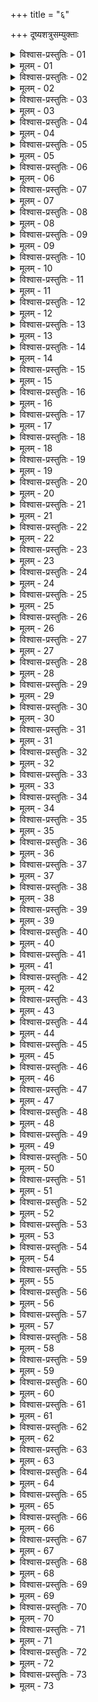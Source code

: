 +++
title = "६"

+++
दूष्यशत्रुसम्युक्ताः   

<details><summary>विश्वास-प्रस्तुतिः - 01</summary>

01 दूष्येभ्यः शत्रुभ्यश्च द्विविधा शुद्धा
</details>

<details><summary>मूलम् - 01</summary>

01 दूष्येभ्यः शत्रुभ्यश्च द्विविधा शुद्धा
</details>

<details><summary>विश्वास-प्रस्तुतिः - 02</summary>

02 दूष्यशुद्धायां पौरेषु जानपदेषु वा दण्डवर्जान् उपायान् प्रयुञ्जीत
</details>

<details><summary>मूलम् - 02</summary>

02 दूष्यशुद्धायां पौरेषु जानपदेषु वा दण्डवर्जान् उपायान् प्रयुञ्जीत
</details>

<details><summary>विश्वास-प्रस्तुतिः - 03</summary>

03 दण्डो हि महाजने क्षेप्तुं अशक्यः
</details>

<details><summary>मूलम् - 03</summary>

03 दण्डो हि महाजने क्षेप्तुं अशक्यः
</details>

<details><summary>विश्वास-प्रस्तुतिः - 04</summary>

04 क्षिप्तो वा तं चार्थं न कुर्यात्, अन्यं चानर्थं उत्पादयेत्
</details>

<details><summary>मूलम् - 04</summary>

04 क्षिप्तो वा तं चार्थं न कुर्यात्, अन्यं चानर्थं उत्पादयेत्
</details>

<details><summary>विश्वास-प्रस्तुतिः - 05</summary>

05 मुख्येषु त्वेषां दाण्डकर्मिकवच्चेष्टेत
</details>

<details><summary>मूलम् - 05</summary>

05 मुख्येषु त्वेषां दाण्डकर्मिकवच्चेष्टेत
</details>

<details><summary>विश्वास-प्रस्तुतिः - 06</summary>

06 शत्रुशुद्धायां यतः शत्रुः प्रधानः कार्यो वा ततः सामादिभिः सिद्धिं लिप्सेत
</details>

<details><summary>मूलम् - 06</summary>

06 शत्रुशुद्धायां यतः शत्रुः प्रधानः कार्यो वा ततः सामादिभिः सिद्धिं लिप्सेत
</details>

<details><summary>विश्वास-प्रस्तुतिः - 07</summary>

07 स्वामिन्यायत्ता प्रधानसिद्धिः, मन्त्रिष्वायत्ताऽऽयत्तसिद्धिः, उभयायत्ता प्रधानायत्तसिद्धिः
</details>

<details><summary>मूलम् - 07</summary>

07 स्वामिन्यायत्ता प्रधानसिद्धिः, मन्त्रिष्वायत्ताऽऽयत्तसिद्धिः, उभयायत्ता प्रधानायत्तसिद्धिः
</details>

<details><summary>विश्वास-प्रस्तुतिः - 08</summary>

08 दूष्यादूष्याणां आमिश्रितत्वाद् आमिश्रा
</details>

<details><summary>मूलम् - 08</summary>

08 दूष्यादूष्याणां आमिश्रितत्वाद् आमिश्रा
</details>

<details><summary>विश्वास-प्रस्तुतिः - 09</summary>

09 आमिश्रायां अदूष्यतः सिद्धिः
</details>

<details><summary>मूलम् - 09</summary>

09 आमिश्रायां अदूष्यतः सिद्धिः
</details>

<details><summary>विश्वास-प्रस्तुतिः - 10</summary>

10 आलम्बनाभावे ह्यालम्बिता न विद्यन्ते
</details>

<details><summary>मूलम् - 10</summary>

10 आलम्बनाभावे ह्यालम्बिता न विद्यन्ते
</details>

<details><summary>विश्वास-प्रस्तुतिः - 11</summary>

11 मित्रामित्राणां एकीभावात् परमिश्रा
</details>

<details><summary>मूलम् - 11</summary>

11 मित्रामित्राणां एकीभावात् परमिश्रा
</details>

<details><summary>विश्वास-प्रस्तुतिः - 12</summary>

12 परमिश्रायां मित्रतः सिद्धिः
</details>

<details><summary>मूलम् - 12</summary>

12 परमिश्रायां मित्रतः सिद्धिः
</details>

<details><summary>विश्वास-प्रस्तुतिः - 13</summary>

13 सुकरो हि मित्रेण सन्धिः, नामित्रेण इति
</details>

<details><summary>मूलम् - 13</summary>

13 सुकरो हि मित्रेण सन्धिः, नामित्रेण इति
</details>

<details><summary>विश्वास-प्रस्तुतिः - 14</summary>

14 मित्रं चेन्न सन्धिं इच्छेद् अभीक्ष्णं उपजपेत्
</details>

<details><summary>मूलम् - 14</summary>

14 मित्रं चेन्न सन्धिं इच्छेद् अभीक्ष्णं उपजपेत्
</details>

<details><summary>विश्वास-प्रस्तुतिः - 15</summary>

15 ततः सत्त्रिभिरमित्राद् भेदयित्वा मित्रं लभेत
</details>

<details><summary>मूलम् - 15</summary>

15 ततः सत्त्रिभिरमित्राद् भेदयित्वा मित्रं लभेत
</details>

<details><summary>विश्वास-प्रस्तुतिः - 16</summary>

16 मित्रसङ्घस्य वा योऽन्तस्थायी तं लभेत
</details>

<details><summary>मूलम् - 16</summary>

16 मित्रसङ्घस्य वा योऽन्तस्थायी तं लभेत
</details>

<details><summary>विश्वास-प्रस्तुतिः - 17</summary>

17 अन्तस्थायिनि लब्धे मध्यस्थायिनो भिद्यन्ते
</details>

<details><summary>मूलम् - 17</summary>

17 अन्तस्थायिनि लब्धे मध्यस्थायिनो भिद्यन्ते
</details>

<details><summary>विश्वास-प्रस्तुतिः - 18</summary>

18 मध्यस्थायिनं वा लभेत
</details>

<details><summary>मूलम् - 18</summary>

18 मध्यस्थायिनं वा लभेत
</details>

<details><summary>विश्वास-प्रस्तुतिः - 19</summary>

19 मध्यस्थायिनि लब्धे नान्तस्थायिनः संहन्यन्ते
</details>

<details><summary>मूलम् - 19</summary>

19 मध्यस्थायिनि लब्धे नान्तस्थायिनः संहन्यन्ते
</details>

<details><summary>विश्वास-प्रस्तुतिः - 20</summary>

20 यथा च एषां आश्रयभेदः तान् उपायान् प्रयुञ्जीत
</details>

<details><summary>मूलम् - 20</summary>

20 यथा च एषां आश्रयभेदः तान् उपायान् प्रयुञ्जीत
</details>

<details><summary>विश्वास-प्रस्तुतिः - 21</summary>

21 धार्मिकं जातिकुलश्रुतवृत्तस्तवेन सम्बन्धेन पूर्वेषां त्रैकाल्य उपकारान् अपकाराभ्यां वा सान्त्वयेत्
</details>

<details><summary>मूलम् - 21</summary>

21 धार्मिकं जातिकुलश्रुतवृत्तस्तवेन सम्बन्धेन पूर्वेषां त्रैकाल्य उपकारान् अपकाराभ्यां वा सान्त्वयेत्
</details>

<details><summary>विश्वास-प्रस्तुतिः - 22</summary>

22 निवृत्त उत्साहं विग्रहश्रान्तं प्रतिहत उपायं क्षयव्ययाभ्यां प्रवासेन च उपतप्तं शौचेनान्यं लिप्समानं अन्यस्माद् वा शङ्कमानं मैत्रीप्रधानं वा कल्याणबुद्धिं साम्ना साधयेत्
</details>

<details><summary>मूलम् - 22</summary>

22 निवृत्त उत्साहं विग्रहश्रान्तं प्रतिहत उपायं क्षयव्ययाभ्यां प्रवासेन च उपतप्तं शौचेनान्यं लिप्समानं अन्यस्माद् वा शङ्कमानं मैत्रीप्रधानं वा कल्याणबुद्धिं साम्ना साधयेत्
</details>

<details><summary>विश्वास-प्रस्तुतिः - 23</summary>

23 लुब्धं क्षीणं वा तपस्विमुख्यावस्थापनापूर्वं दानेन साधयेत्
</details>

<details><summary>मूलम् - 23</summary>

23 लुब्धं क्षीणं वा तपस्विमुख्यावस्थापनापूर्वं दानेन साधयेत्
</details>

<details><summary>विश्वास-प्रस्तुतिः - 24</summary>

24 तत् पञ्चविधं - देयविसर्गो गृहीतानुवर्तनं आत्तप्रतिदानं स्वद्रव्यदानं अपूर्वं परस्वेषु स्वयङ्ग्राहदानं च
</details>

<details><summary>मूलम् - 24</summary>

24 तत् पञ्चविधं - देयविसर्गो गृहीतानुवर्तनं आत्तप्रतिदानं स्वद्रव्यदानं अपूर्वं परस्वेषु स्वयङ्ग्राहदानं च
</details>

<details><summary>विश्वास-प्रस्तुतिः - 25</summary>

25 इति दानकर्म
</details>

<details><summary>मूलम् - 25</summary>

25 इति दानकर्म
</details>

<details><summary>विश्वास-प्रस्तुतिः - 26</summary>

26 परस्परद्वेषवैरभूमिहरणशङ्कितं अतोऽन्यतमेन भेदयेत्
</details>

<details><summary>मूलम् - 26</summary>

26 परस्परद्वेषवैरभूमिहरणशङ्कितं अतोऽन्यतमेन भेदयेत्
</details>

<details><summary>विश्वास-प्रस्तुतिः - 27</summary>

27 भीरुं वा प्रतिघातेन कृतसन्धिरेष त्वयि कर्मकरिष्यति, मित्रं अस्य निसृष्टं, सन्धौ वा नाभ्यन्तरः इति
</details>

<details><summary>मूलम् - 27</summary>

27 भीरुं वा प्रतिघातेन कृतसन्धिरेष त्वयि कर्मकरिष्यति, मित्रं अस्य निसृष्टं, सन्धौ वा नाभ्यन्तरः इति
</details>

<details><summary>विश्वास-प्रस्तुतिः - 28</summary>

28 यस्य वा स्वदेशाद् अन्यदेशाद् वा पण्यानि पण्यागारतयाऽऽगच्छेयुः तानि अस्य यातव्याल्लब्धानि इति सत्त्रिणश्चारयेयुः
</details>

<details><summary>मूलम् - 28</summary>

28 यस्य वा स्वदेशाद् अन्यदेशाद् वा पण्यानि पण्यागारतयाऽऽगच्छेयुः तानि अस्य यातव्याल्लब्धानि इति सत्त्रिणश्चारयेयुः
</details>

<details><summary>विश्वास-प्रस्तुतिः - 29</summary>

29 बहुलीभूते शासनं अभित्यक्तेन प्रेषयेत् एतत् ते पण्यं पण्यागारं वा मया ते प्रेषितं, सामवायिकेषु विक्रमस्व, अपगच्छ वा, ततः पणशेषं अवाप्स्यसि इति
</details>

<details><summary>मूलम् - 29</summary>

29 बहुलीभूते शासनं अभित्यक्तेन प्रेषयेत् एतत् ते पण्यं पण्यागारं वा मया ते प्रेषितं, सामवायिकेषु विक्रमस्व, अपगच्छ वा, ततः पणशेषं अवाप्स्यसि इति
</details>

<details><summary>विश्वास-प्रस्तुतिः - 30</summary>

30 ततः सत्त्रिणः परेषु ग्राहयेयुः एतद् अरिप्रदत्तम् इति
</details>

<details><summary>मूलम् - 30</summary>

30 ततः सत्त्रिणः परेषु ग्राहयेयुः एतद् अरिप्रदत्तम् इति
</details>

<details><summary>विश्वास-प्रस्तुतिः - 31</summary>

31 शत्रुप्रख्यातं वा पण्यं अविज्ञातं विजिगीषुं गच्छेत्
</details>

<details><summary>मूलम् - 31</summary>

31 शत्रुप्रख्यातं वा पण्यं अविज्ञातं विजिगीषुं गच्छेत्
</details>

<details><summary>विश्वास-प्रस्तुतिः - 32</summary>

32 तद् अस्य वैदेहकव्यञ्जनाः शत्रुमुख्येषु विक्रीणीरन्
</details>

<details><summary>मूलम् - 32</summary>

32 तद् अस्य वैदेहकव्यञ्जनाः शत्रुमुख्येषु विक्रीणीरन्
</details>

<details><summary>विश्वास-प्रस्तुतिः - 33</summary>

33 ततः सत्त्रिणः परेषु ग्राहयेयुः एतत् पण्यं अरिप्रदत्तम् इति
</details>

<details><summary>मूलम् - 33</summary>

33 ततः सत्त्रिणः परेषु ग्राहयेयुः एतत् पण्यं अरिप्रदत्तम् इति
</details>

<details><summary>विश्वास-प्रस्तुतिः - 34</summary>

34 महाऽपराधान् अर्थमानाभ्यां उपगृह्य वा शस्त्ररसाग्निभिरमित्रे प्रणिदध्यात्
</details>

<details><summary>मूलम् - 34</summary>

34 महाऽपराधान् अर्थमानाभ्यां उपगृह्य वा शस्त्ररसाग्निभिरमित्रे प्रणिदध्यात्
</details>

<details><summary>विश्वास-प्रस्तुतिः - 35</summary>

35 अथ एकं अमात्यं निष्पातयेत्
</details>

<details><summary>मूलम् - 35</summary>

35 अथ एकं अमात्यं निष्पातयेत्
</details>

<details><summary>विश्वास-प्रस्तुतिः - 36</summary>

36 तस्य पुत्रदारं उपगृह्य रात्रौ हतं इति ख्यापयेत्
</details>

<details><summary>मूलम् - 36</summary>

36 तस्य पुत्रदारं उपगृह्य रात्रौ हतं इति ख्यापयेत्
</details>

<details><summary>विश्वास-प्रस्तुतिः - 37</summary>

37 अथामात्यः शत्रोः तान् एक एकशः प्ररूपयेत्
</details>

<details><summary>मूलम् - 37</summary>

37 अथामात्यः शत्रोः तान् एक एकशः प्ररूपयेत्
</details>

<details><summary>विश्वास-प्रस्तुतिः - 38</summary>

38 ते चेद् यथा उक्तं कुर्युर्न च एनान् ग्राहयेत्
</details>

<details><summary>मूलम् - 38</summary>

38 ते चेद् यथा उक्तं कुर्युर्न च एनान् ग्राहयेत्
</details>

<details><summary>विश्वास-प्रस्तुतिः - 39</summary>

39 अशक्तिमतो वा ग्राहयेत्
</details>

<details><summary>मूलम् - 39</summary>

39 अशक्तिमतो वा ग्राहयेत्
</details>

<details><summary>विश्वास-प्रस्तुतिः - 40</summary>

40 आप्तभाव उपगतो मुख्याद् अस्यात्मानं रक्षणीयं कथयेत्
</details>

<details><summary>मूलम् - 40</summary>

40 आप्तभाव उपगतो मुख्याद् अस्यात्मानं रक्षणीयं कथयेत्
</details>

<details><summary>विश्वास-प्रस्तुतिः - 41</summary>

41 अथामित्रशासनं मुख्य उपघाताय प्रेषितं उभयवेतनो ग्राहयेत्
</details>

<details><summary>मूलम् - 41</summary>

41 अथामित्रशासनं मुख्य उपघाताय प्रेषितं उभयवेतनो ग्राहयेत्
</details>

<details><summary>विश्वास-प्रस्तुतिः - 42</summary>

42 उत्साहशक्तिमतो वा प्रेषयेत् अमुष्य राज्यं गृहाण, यथाऽस्थितो नः सन्धिः इति
</details>

<details><summary>मूलम् - 42</summary>

42 उत्साहशक्तिमतो वा प्रेषयेत् अमुष्य राज्यं गृहाण, यथाऽस्थितो नः सन्धिः इति
</details>

<details><summary>विश्वास-प्रस्तुतिः - 43</summary>

43 ततः सत्त्रिणः परेषु ग्राहयेयुः
</details>

<details><summary>मूलम् - 43</summary>

43 ततः सत्त्रिणः परेषु ग्राहयेयुः
</details>

<details><summary>विश्वास-प्रस्तुतिः - 44</summary>

44 एकस्य स्कन्धावारं वीवधं आसारं वा घातयेयुः
</details>

<details><summary>मूलम् - 44</summary>

44 एकस्य स्कन्धावारं वीवधं आसारं वा घातयेयुः
</details>

<details><summary>विश्वास-प्रस्तुतिः - 45</summary>

45 इतरेषु मैत्रीं ब्रुवाणाः त्वं एतेषां घातयितव्यः इत्युपजपेयुः
</details>

<details><summary>मूलम् - 45</summary>

45 इतरेषु मैत्रीं ब्रुवाणाः त्वं एतेषां घातयितव्यः इत्युपजपेयुः
</details>

<details><summary>विश्वास-प्रस्तुतिः - 46</summary>

46 यस्य वा प्रवीरपुरुषो हस्ती हयो वा म्रियेत गूढपुरुषैर्हन्येत ह्रियेत वा सत्त्रिणः परस्पर उपहतं ब्रूयुः
</details>

<details><summary>मूलम् - 46</summary>

46 यस्य वा प्रवीरपुरुषो हस्ती हयो वा म्रियेत गूढपुरुषैर्हन्येत ह्रियेत वा सत्त्रिणः परस्पर उपहतं ब्रूयुः
</details>

<details><summary>विश्वास-प्रस्तुतिः - 47</summary>

47 ततः शासनं अभिशस्तस्य प्रेषयेत् भूयः कुरु ततः पणशीषं अवाप्स्यसि इति
</details>

<details><summary>मूलम् - 47</summary>

47 ततः शासनं अभिशस्तस्य प्रेषयेत् भूयः कुरु ततः पणशीषं अवाप्स्यसि इति
</details>

<details><summary>विश्वास-प्रस्तुतिः - 48</summary>

48 तद् उभयवेतना ग्राहयेयुः
</details>

<details><summary>मूलम् - 48</summary>

48 तद् उभयवेतना ग्राहयेयुः
</details>

<details><summary>विश्वास-प्रस्तुतिः - 49</summary>

49 भिन्नेष्वन्यतमं लभेत
</details>

<details><summary>मूलम् - 49</summary>

49 भिन्नेष्वन्यतमं लभेत
</details>

<details><summary>विश्वास-प्रस्तुतिः - 50</summary>

50 तेन सेनापतिकुमारदण्डचारिणो व्याख्याताः
</details>

<details><summary>मूलम् - 50</summary>

50 तेन सेनापतिकुमारदण्डचारिणो व्याख्याताः
</details>

<details><summary>विश्वास-प्रस्तुतिः - 51</summary>

51 सान्धिकं च भेदं प्रयुञ्जीत
</details>

<details><summary>मूलम् - 51</summary>

51 सान्धिकं च भेदं प्रयुञ्जीत
</details>

<details><summary>विश्वास-प्रस्तुतिः - 52</summary>

52 इति भेदकर्म
</details>

<details><summary>मूलम् - 52</summary>

52 इति भेदकर्म
</details>

<details><summary>विश्वास-प्रस्तुतिः - 53</summary>

53 तीक्ष्णं उत्साहिनं व्यसनिनं स्थितशत्रुं वा गूढपुरुषाः शस्त्राग्निरसादिभिः साधयेयुः, सौकर्यतो वा तेषां अन्यतमः
</details>

<details><summary>मूलम् - 53</summary>

53 तीक्ष्णं उत्साहिनं व्यसनिनं स्थितशत्रुं वा गूढपुरुषाः शस्त्राग्निरसादिभिः साधयेयुः, सौकर्यतो वा तेषां अन्यतमः
</details>

<details><summary>विश्वास-प्रस्तुतिः - 54</summary>

54 तीक्ष्णो ह्येकः शस्त्ररसाग्निभिः साधयेत्
</details>

<details><summary>मूलम् - 54</summary>

54 तीक्ष्णो ह्येकः शस्त्ररसाग्निभिः साधयेत्
</details>

<details><summary>विश्वास-प्रस्तुतिः - 55</summary>

55 अयं सर्वसन्दोहकर्म विशिष्टं वा करोति
</details>

<details><summary>मूलम् - 55</summary>

55 अयं सर्वसन्दोहकर्म विशिष्टं वा करोति
</details>

<details><summary>विश्वास-प्रस्तुतिः - 56</summary>

56 इत्युपायचतुर्वर्गः
</details>

<details><summary>मूलम् - 56</summary>

56 इत्युपायचतुर्वर्गः
</details>

<details><summary>विश्वास-प्रस्तुतिः - 57</summary>

57 पूर्वः पूर्वश्चास्य लघिष्ठः
</details>

<details><summary>मूलम् - 57</summary>

57 पूर्वः पूर्वश्चास्य लघिष्ठः
</details>

<details><summary>विश्वास-प्रस्तुतिः - 58</summary>

58 सान्त्वं एकगुणम्
</details>

<details><summary>मूलम् - 58</summary>

58 सान्त्वं एकगुणम्
</details>

<details><summary>विश्वास-प्रस्तुतिः - 59</summary>

59 दानं द्विगुणं सान्त्वपूर्वम्
</details>

<details><summary>मूलम् - 59</summary>

59 दानं द्विगुणं सान्त्वपूर्वम्
</details>

<details><summary>विश्वास-प्रस्तुतिः - 60</summary>

60 भेदः त्रिगुणः सान्त्वदानपूर्वः
</details>

<details><summary>मूलम् - 60</summary>

60 भेदः त्रिगुणः सान्त्वदानपूर्वः
</details>

<details><summary>विश्वास-प्रस्तुतिः - 61</summary>

61 दण्डश्चतुर्गुणः सान्त्वदानभेदपूर्वः
</details>

<details><summary>मूलम् - 61</summary>

61 दण्डश्चतुर्गुणः सान्त्वदानभेदपूर्वः
</details>

<details><summary>विश्वास-प्रस्तुतिः - 62</summary>

62 इत्यभियुञ्जानेषु उक्तम्
</details>

<details><summary>मूलम् - 62</summary>

62 इत्यभियुञ्जानेषु उक्तम्
</details>

<details><summary>विश्वास-प्रस्तुतिः - 63</summary>

63 स्वभूमिष्ठेषु तु त एव उपायाः
</details>

<details><summary>मूलम् - 63</summary>

63 स्वभूमिष्ठेषु तु त एव उपायाः
</details>

<details><summary>विश्वास-प्रस्तुतिः - 64</summary>

64 विशेषः तु
</details>

<details><summary>मूलम् - 64</summary>

64 विशेषः तु
</details>

<details><summary>विश्वास-प्रस्तुतिः - 65</summary>

65 स्वभूमिष्ठानां अन्यतमस्य पण्यागारैरभिज्ञातान् दूतमुख्यान् अभीक्ष्णं प्रेषयेत्
</details>

<details><summary>मूलम् - 65</summary>

65 स्वभूमिष्ठानां अन्यतमस्य पण्यागारैरभिज्ञातान् दूतमुख्यान् अभीक्ष्णं प्रेषयेत्
</details>

<details><summary>विश्वास-प्रस्तुतिः - 66</summary>

66 त एनं सन्धौ परहिंसायां वा योजयेयुः
</details>

<details><summary>मूलम् - 66</summary>

66 त एनं सन्धौ परहिंसायां वा योजयेयुः
</details>

<details><summary>विश्वास-प्रस्तुतिः - 67</summary>

67 अप्रतिपद्यमानं कृतो नः सन्धिः इत्यावेदयेयुः
</details>

<details><summary>मूलम् - 67</summary>

67 अप्रतिपद्यमानं कृतो नः सन्धिः इत्यावेदयेयुः
</details>

<details><summary>विश्वास-प्रस्तुतिः - 68</summary>

68 तं इतरेषां उभयवेतनाः सङ्क्रामयेयुः अयं वो राजा दुष्टः इति
</details>

<details><summary>मूलम् - 68</summary>

68 तं इतरेषां उभयवेतनाः सङ्क्रामयेयुः अयं वो राजा दुष्टः इति
</details>

<details><summary>विश्वास-प्रस्तुतिः - 69</summary>

69 यस्य वा यस्माद् भयं वैरं द्वेषो वा तं तस्माद् भेदयेयुः अयं ते शत्रुणा सन्धत्ते, पुरा त्वां अतिसन्धत्ते, क्षिप्रतरं सन्धीयस्व, निग्रहे चास्य प्रयतस्व इति
</details>

<details><summary>मूलम् - 69</summary>

69 यस्य वा यस्माद् भयं वैरं द्वेषो वा तं तस्माद् भेदयेयुः अयं ते शत्रुणा सन्धत्ते, पुरा त्वां अतिसन्धत्ते, क्षिप्रतरं सन्धीयस्व, निग्रहे चास्य प्रयतस्व इति
</details>

<details><summary>विश्वास-प्रस्तुतिः - 70</summary>

70 आवाहविवाहाभ्यां वा कृत्वा सम्योगं असम्युक्तान् भेदयेत्
</details>

<details><summary>मूलम् - 70</summary>

70 आवाहविवाहाभ्यां वा कृत्वा सम्योगं असम्युक्तान् भेदयेत्
</details>

<details><summary>विश्वास-प्रस्तुतिः - 71</summary>

71 सामन्ताटविकतत्कुलीनापरुद्धैश्च एषां राज्यानि घातयेत्, सार्थव्रजाटवीर्वा, दण्डं वाऽभिसृतम्
</details>

<details><summary>मूलम् - 71</summary>

71 सामन्ताटविकतत्कुलीनापरुद्धैश्च एषां राज्यानि घातयेत्, सार्थव्रजाटवीर्वा, दण्डं वाऽभिसृतम्
</details>

<details><summary>विश्वास-प्रस्तुतिः - 72</summary>

72 परस्परापाश्रयाश्च एषां जातिसङ्घाश्छिद्रेषु प्रहरेयुः, गूढाश्चाग्निरसशस्त्रेण
</details>

<details><summary>मूलम् - 72</summary>

72 परस्परापाश्रयाश्च एषां जातिसङ्घाश्छिद्रेषु प्रहरेयुः, गूढाश्चाग्निरसशस्त्रेण
</details>

<details><summary>विश्वास-प्रस्तुतिः - 73</summary>

73ab वीतंसगिलवच्चारीन् योगैराचरितैः शठः ।  
73chd घातयेत् परमिश्रायां विश्वासेनामिषेण च  (इति)
</details>

<details><summary>मूलम् - 73</summary>

73ab वीतंसगिलवच्चारीन् योगैराचरितैः शठः ।  
73chd घातयेत् परमिश्रायां विश्वासेनामिषेण च  (इति)
</details>
